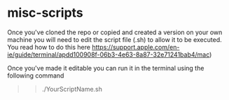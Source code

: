 # misc-scripts

Once you've cloned the repo or copied and created a version on your own machine you will need to edit the script file (.sh) to allow it to be executed. You read how to do this here https://support.apple.com/en-ie/guide/terminal/apdd100908f-06b3-4e63-8a87-32e71241bab4/mac) 

Once you've made it editable you can run it in the terminal using the following command 

>> ./YourScriptName.sh 
